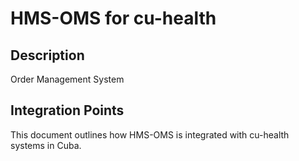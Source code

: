 # HMS-OMS for cu-health

## Description

Order Management System

## Integration Points

This document outlines how HMS-OMS is integrated with cu-health systems in Cuba.
